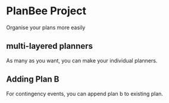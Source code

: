 # PlanBee Project

Organise your plans more easily

## multi-layered planners
As many as you want, you can make your individual planners.

## Adding Plan B
For contingency events, you can append plan b to existing plan.
